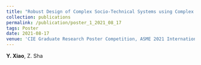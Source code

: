 ```yaml
---
title: "Robust Design of Complex Socio-Technical Systems using Complex Networks [[Paper]](/files/poster1.pdf)"
collection: publications
permalink: /publication/poster_1_2021_08_17
tags: Poster
date: 2021-08-17
venue: 'CIE Graduate Research Poster Competition, ASME 2021 International Design Engineering Technical Conferences & Computers and Information in Engineering Conference, Virtual Conference, Aug. 17-20, 2021. (Won the Travel Award).'
---
```

**Y. Xiao**, Z. Sha
